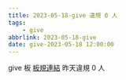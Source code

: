 ```yaml
---
title: 2023-05-18-give 違規 0 人
tags:
    - give
abbrlink: 2023-05-18-give
date: give-2023-05-18 12:00:00
---
```

give 板 [板規連結](https://www.ptt.cc/bbs/give/M.1612495900.A.C32.html)
昨天違規 0 人
